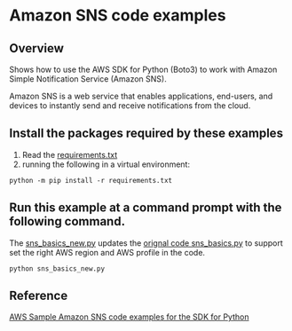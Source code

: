 # Amazon SNS code examples

## Overview

Shows how to use the AWS SDK for Python (Boto3) to work with Amazon Simple Notification Service (Amazon SNS).

Amazon SNS is a web service that enables applications, end-users, and devices to instantly send and receive notifications from the cloud.

## Install the packages required by these examples 
1. Read the [requirements.txt](script/requirements.txt)
2. running the following in a virtual environment:

```python -m pip install -r requirements.txt```

## Run this example at a command prompt with the following command.

The [sns_basics_new.py](integration/SNS/script/sns_basics_new.py) updates the [orignal code sns_basics.py](https://github.com/awsdocs/aws-doc-sdk-examples/blob/main/python/example_code/sns/sns_basics.py) to support set the right AWS region and AWS profile in the code.


```python sns_basics_new.py```

## Reference
[AWS Sample Amazon SNS code examples for the SDK for Python](https://github.com/awsdocs/aws-doc-sdk-examples/tree/main/python/example_code/sns#code-examples)
